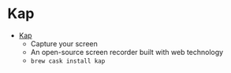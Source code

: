 # Kap
- [Kap](https://getkap.co/)
  -  Capture your screen
  - An open-source screen recorder built with web technology
  - `brew cask install kap`
